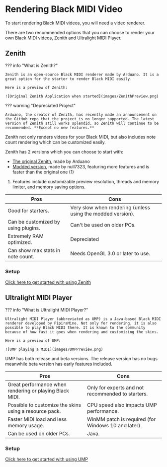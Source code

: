# Rendering Black MIDI Video

To start rendering Black MIDI videos, you will need a video renderer.

There are two recommended options that you can choose to render your own Black MIDI videos, Zenith and Ultralight MIDI Player.

## Zenith

??? info "What is Zenith?"

    Zenith is an open-source Black MIDI renderer made by Arduano. It is a great option for the starter to render Black MIDI easily.

    Here is a preview of Zenith:

    ![Original Zenith Application when started](images/ZenithPreview.png)

??? warning "Depreciated Project"

    Arduano, the creator of Zenith, has recently made an announcement on the GitHub repo that the project is no longer supported. The latest version of Zenith still works splendid, so Zenith will continue to be recommended. **Except no new features.**

Zenith not only renders videos for your Black MIDI, but also includes note count rendering which can be customized easily.

Zenith has 2 versions which you can choose to start with:

<div class="annotate" markdown>

-   [The original Zenith](https://github.com/arduano/Zenith-MIDI), made by Arduano
-   [Modded version](https://github.com/null7323/Zenith-MIDI-Modded), made by null7323, featuring more features and is faster than the original one (1)

</div>

1. Features include customizable preview resolution, threads and memory limiter, and memory saving options.

| Pros                                | Cons                                                        |
| ----------------------------------- | ----------------------------------------------------------- |
| Good for starters.                  | Very slow when rendering (unless using the modded version). |
| Can be customized by using plugins. | Can't be used on older PCs.                                 |
| Extremely RAM optimized.            | Depreciated                                                 |
| Can show max stats in note count.   | Needs OpenGL 3.0 or later to use.

### Setup

[Click here to get started with using Zenith](../../Zenith/)

## Ultralight MIDI Player

??? info "What is Ultralight MIDI Player?"

    Ultralight MIDI Player (abbreviated as UMP) is a Java-based Black MIDI renderer developed by PipiraMine. Not only for rendering, it is also possible to play Black MIDI there. It is known to the community because of how fast it goes when rendering and customizing the skins.

    Here is a preview of UMP:

    ![UMP playing a MIDI](images/UMPPreview.png)

UMP has both release and beta versions. The release version has no bugs meanwhile beta version has early features included.

| Pros                                                    | Cons                                                |
| ------------------------------------------------------- | --------------------------------------------------- |
| Great performance when rendering or playing Black MIDI. | Only for experts and not recommended to starters.   |
| Possible to customize the skins using a resource pack.  | CPU speed also impacts UMP performance.             |
| Faster MIDI load and less memory usage.                 | WinMM patch is required (for Windows 10 and later). |
| Can be used on older PCs.                               | Java.                                               |

### Setup

[Click here to get started with using UMP](../../UMP/)
